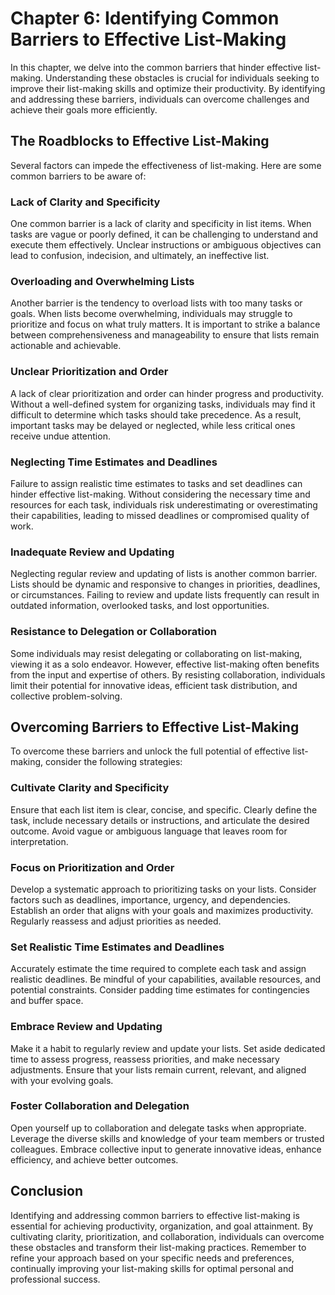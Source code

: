 Chapter 6: Identifying Common Barriers to Effective List-Making
===============================================================

In this chapter, we delve into the common barriers that hinder effective list-making. Understanding these obstacles is crucial for individuals seeking to improve their list-making skills and optimize their productivity. By identifying and addressing these barriers, individuals can overcome challenges and achieve their goals more efficiently.

The Roadblocks to Effective List-Making
---------------------------------------

Several factors can impede the effectiveness of list-making. Here are some common barriers to be aware of:

### Lack of Clarity and Specificity

One common barrier is a lack of clarity and specificity in list items. When tasks are vague or poorly defined, it can be challenging to understand and execute them effectively. Unclear instructions or ambiguous objectives can lead to confusion, indecision, and ultimately, an ineffective list.

### Overloading and Overwhelming Lists

Another barrier is the tendency to overload lists with too many tasks or goals. When lists become overwhelming, individuals may struggle to prioritize and focus on what truly matters. It is important to strike a balance between comprehensiveness and manageability to ensure that lists remain actionable and achievable.

### Unclear Prioritization and Order

A lack of clear prioritization and order can hinder progress and productivity. Without a well-defined system for organizing tasks, individuals may find it difficult to determine which tasks should take precedence. As a result, important tasks may be delayed or neglected, while less critical ones receive undue attention.

### Neglecting Time Estimates and Deadlines

Failure to assign realistic time estimates to tasks and set deadlines can hinder effective list-making. Without considering the necessary time and resources for each task, individuals risk underestimating or overestimating their capabilities, leading to missed deadlines or compromised quality of work.

### Inadequate Review and Updating

Neglecting regular review and updating of lists is another common barrier. Lists should be dynamic and responsive to changes in priorities, deadlines, or circumstances. Failing to review and update lists frequently can result in outdated information, overlooked tasks, and lost opportunities.

### Resistance to Delegation or Collaboration

Some individuals may resist delegating or collaborating on list-making, viewing it as a solo endeavor. However, effective list-making often benefits from the input and expertise of others. By resisting collaboration, individuals limit their potential for innovative ideas, efficient task distribution, and collective problem-solving.

Overcoming Barriers to Effective List-Making
--------------------------------------------

To overcome these barriers and unlock the full potential of effective list-making, consider the following strategies:

### Cultivate Clarity and Specificity

Ensure that each list item is clear, concise, and specific. Clearly define the task, include necessary details or instructions, and articulate the desired outcome. Avoid vague or ambiguous language that leaves room for interpretation.

### Focus on Prioritization and Order

Develop a systematic approach to prioritizing tasks on your lists. Consider factors such as deadlines, importance, urgency, and dependencies. Establish an order that aligns with your goals and maximizes productivity. Regularly reassess and adjust priorities as needed.

### Set Realistic Time Estimates and Deadlines

Accurately estimate the time required to complete each task and assign realistic deadlines. Be mindful of your capabilities, available resources, and potential constraints. Consider padding time estimates for contingencies and buffer space.

### Embrace Review and Updating

Make it a habit to regularly review and update your lists. Set aside dedicated time to assess progress, reassess priorities, and make necessary adjustments. Ensure that your lists remain current, relevant, and aligned with your evolving goals.

### Foster Collaboration and Delegation

Open yourself up to collaboration and delegate tasks when appropriate. Leverage the diverse skills and knowledge of your team members or trusted colleagues. Embrace collective input to generate innovative ideas, enhance efficiency, and achieve better outcomes.

Conclusion
----------

Identifying and addressing common barriers to effective list-making is essential for achieving productivity, organization, and goal attainment. By cultivating clarity, prioritization, and collaboration, individuals can overcome these obstacles and transform their list-making practices. Remember to refine your approach based on your specific needs and preferences, continually improving your list-making skills for optimal personal and professional success.
